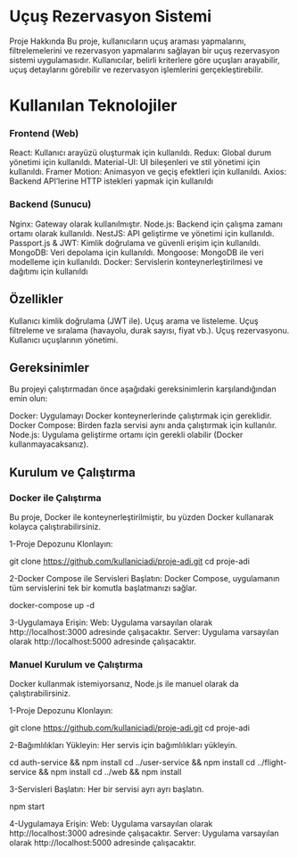 # Uçuş Rezervasyon Sistemi
Proje Hakkında
Bu proje, kullanıcıların uçuş araması yapmalarını, filtrelemelerini ve rezervasyon yapmalarını sağlayan bir uçuş rezervasyon sistemi uygulamasıdır. 
Kullanıcılar, belirli kriterlere göre uçuşları arayabilir, uçuş detaylarını görebilir ve rezervasyon işlemlerini gerçekleştirebilir.

# Kullanılan Teknolojiler
 
### Frontend (Web)
React: Kullanıcı arayüzü oluşturmak için kullanıldı.
Redux: Global durum yönetimi için kullanıldı.
Material-UI: UI bileşenleri ve stil yönetimi için kullanıldı.
Framer Motion: Animasyon ve geçiş efektleri için kullanıldı.
Axios: Backend API’lerine HTTP istekleri yapmak için kullanıldı


### Backend (Sunucu)

Nginx: Gateway olarak kullanılmıştır.
Node.js: Backend için çalışma zamanı ortamı olarak kullanıldı.
NestJS: API geliştirme ve yönetimi için kullanıldı.
Passport.js & JWT: Kimlik doğrulama ve güvenli erişim için kullanıldı.
MongoDB: Veri depolama için kullanıldı.
Mongoose: MongoDB ile veri modelleme için kullanıldı.
Docker: Servislerin konteynerleştirilmesi ve dağıtımı için kullanıldı

## Özellikler
Kullanıcı kimlik doğrulama (JWT ile).
Uçuş arama ve listeleme.
Uçuş filtreleme ve sıralama (havayolu, durak sayısı, fiyat vb.).
Uçuş rezervasyonu.
Kullanıcı uçuşlarının yönetimi.

## Gereksinimler
Bu projeyi çalıştırmadan önce aşağıdaki gereksinimlerin karşılandığından emin olun:

Docker: Uygulamayı Docker konteynerlerinde çalıştırmak için gereklidir.
Docker Compose: Birden fazla servisi aynı anda çalıştırmak için kullanılır.
Node.js: Uygulama geliştirme ortamı için gerekli olabilir (Docker kullanmayacaksanız).

## Kurulum ve Çalıştırma

### Docker ile Çalıştırma
Bu proje, Docker ile konteynerleştirilmiştir, bu yüzden Docker kullanarak kolayca çalıştırabilirsiniz.

1-Proje Depozunu Klonlayın:

git clone https://github.com/kullaniciadi/proje-adi.git
cd proje-adi

2-Docker Compose ile Servisleri Başlatın:
Docker Compose, uygulamanın tüm servislerini tek bir komutla başlatmanızı sağlar.

docker-compose up -d

3-Uygulamaya Erişin:
Web:    Uygulama varsayılan olarak http://localhost:3000 adresinde çalışacaktır.
Server: Uygulama varsayılan olarak http://localhost:5000 adresinde çalışacaktır.


### Manuel Kurulum ve Çalıştırma
Docker kullanmak istemiyorsanız, Node.js ile manuel olarak da çalıştırabilirsiniz.

1-Proje Depozunu Klonlayın:

git clone https://github.com/kullaniciadi/proje-adi.git
cd proje-adi

2-Bağımlılıkları Yükleyin:
Her servis için bağımlılıkları yükleyin.

cd auth-service && npm install
cd ../user-service && npm install
cd ../flight-service && npm install
cd ../web && npm install

3-Servisleri Başlatın:
Her bir servisi ayrı ayrı başlatın.

npm start

4-Uygulamaya Erişin:
Web:    Uygulama varsayılan olarak http://localhost:3000 adresinde çalışacaktır.
Server: Uygulama varsayılan olarak http://localhost:5000 adresinde çalışacaktır.